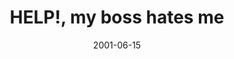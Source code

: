 ---
layout: base.njk
title : 'HELP!, my boss hates me' 
view_title : 'HELP!, my boss hates me' 
year : '2001' 
date : '2001-06-15' 
img_file : '/drawing/bosshatesme.png' 
html_file : 'bosshatesme' 
next_html : 'bosshatesme2.html' 
year_order : '110' 
permalink : "title/{{html_file}}.html"
---